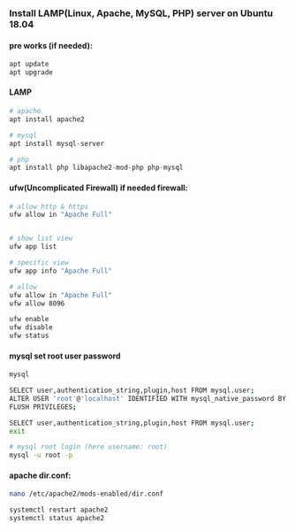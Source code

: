 ### Install LAMP(Linux, Apache, MySQL, PHP) server on Ubuntu 18.04

#### pre works (if needed):
```bash
apt update
apt upgrade
```

#### LAMP
```python
# apache
apt install apache2

# mysql
apt install mysql-server

# php
apt install php libapache2-mod-php php-mysql
```

#### ufw(Uncomplicated Firewall) if needed firewall:
```bash
# allow http & https
ufw allow in "Apache Full"


# show list view
ufw app list

# specific view
ufw app info "Apache Full"

# allow
ufw allow in "Apache Full"
ufw allow 8096

ufw enable
ufw disable
ufw status
```

#### mysql set root user password
```bash
mysql

SELECT user,authentication_string,plugin,host FROM mysql.user;
ALTER USER 'root'@'localhost' IDENTIFIED WITH mysql_native_password BY 'password';
FLUSH PRIVILEGES;

SELECT user,authentication_string,plugin,host FROM mysql.user;
exit

# mysql root login (here username: root)
mysql -u root -p
```

#### apache dir.conf:
```bash
nano /etc/apache2/mods-enabled/dir.conf

systemctl restart apache2
systemctl status apache2
```

